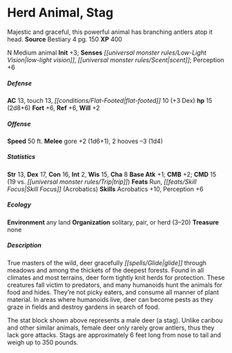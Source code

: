 ﻿---
cssclass: [monsters]
title1: Herd Animal, Stag
desc_short: Majestic and graceful, this powerful animal has branching antlers atop
  it head.
title2: Stag
CR: 1
sources:
- name: Bestiary 4
  page: 150
  link: http://paizo.com/products/btpy91ds?Pathfinder-Roleplaying-Game-Bestiary-4
XP: 400
alignment: N
size: Medium
type: animal
initiative:
  bonus: 3
senses:
  low-light vision: true
  scent: true
AC:
  AC: 13
  touch: 13
  flat_footed: 10
  components:
    dex: 3
HP:
  HP: 15
  long: 2d8+6
saves:
  fort: 6
  ref: 6
  will: 2
speeds:
  base: 50
attacks:
  melee:
  - - text: gore +2 (1d6+1)
      entries:
      - - damage: 1d6+1
      attack: gore
      bonus:
      - 2
    - text: 2 hooves -3 (1d4)
      entries:
      - - damage: 1d4
      count: 2
      attack: hooves
      bonus:
      - -3
ability_scores:
  STR: 13
  DEX: 17
  CON: 16
  INT: 2
  WIS: 15
  CHA: 8
BAB: 1
CMB: 2
CMD: 15
CMD_other: 19 vs. trip
feats:
- is_bonus: true
  name: Run
- name: Skill Focus (Acrobatics)
skills:
  Acrobatics: 10
  Perception: 6
ecology:
  environment: any land
  organization: solitary, pair, or herd (3-20)
  treasure_type: none
desc_long: |-
  True masters of the wild, deer gracefully glide through meadows and among the thickets of the deepest forests. Found in all climates and most terrains, deer form tightly knit herds for protection. These creatures fall victim to predators, and many humanoids hunt the animals for food and hides. They're not picky eaters, and consume all manner of plant material. In areas where humanoids live, deer can become pests as they graze in fields and destroy gardens in search of food.

  The stat block shown above represents a male deer (a stag). Unlike caribou and other similar animals, female deer only rarely grow antlers, thus they lack gore attacks. Stags are approximately 6 feet long from nose to tail and weigh up to 350 pounds.

---

# Herd Animal, Stag
Majestic and graceful, this powerful animal has branching antlers atop it head.
**Source** Bestiary 4 pg. 150
**XP** 400

N Medium animal
**Init** +3; **Senses** _[[universal monster rules/Low-Light Vision|low-light vision]]_, _[[universal monster rules/Scent|scent]]_; Perception +6

##### Defense

**AC** 13, touch 13, _[[conditions/Flat-Footed|flat-footed]]_ 10 (+3 Dex)
**hp** 15 (2d8+6)
**Fort** +6, **Ref** +6, **Will** +2

##### Offense
**Speed** 50 ft.
**Melee** gore +2 (1d6+1), 2 hooves –3 (1d4)

##### Statistics
**Str** 13, **Dex** 17, **Con** 16, **Int** 2, **Wis** 15, **Cha** 8
**Base Atk** +1; **CMB** +2; **CMD** 15 (19 vs. _[[universal monster rules/Trip|trip]]_)
**Feats** Run, _[[feats/Skill Focus|Skill Focus]]_ (Acrobatics)
**Skills** Acrobatics +10, Perception +6

##### Ecology

**Environment** any land
**Organization** solitary, pair, or herd (3–20)
**Treasure** none

##### Description

True masters of the wild, deer gracefully _[[spells/Glide|glide]]_ through meadows and among the thickets of the deepest forests. Found in all climates and most terrains, deer form tightly knit herds for protection. These creatures fall victim to predators, and many humanoids hunt the animals for food and hides. They’re not picky eaters, and consume all manner of plant material. In areas where humanoids live, deer can become pests as they graze in fields and destroy gardens in search of food.

The stat block shown above represents a male deer (a stag). Unlike caribou and other similar animals, female deer only rarely grow antlers, thus they lack gore attacks. Stags are approximately 6 feet long from nose to tail and weigh up to 350 pounds.